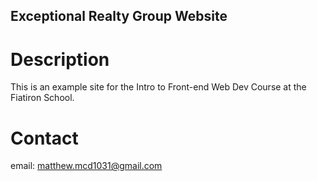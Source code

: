 Exceptional Realty Group Website
-----

# Description

This is an example site for the Intro to Front-end Web Dev Course at the Fiatiron School.

# Contact

email: matthew.mcd1031@gmail.com
